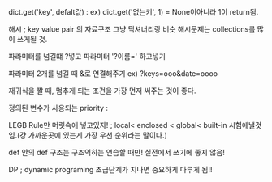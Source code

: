 dict.get('key', defalt값) : ex) dict.get('없는키', 1) = None이아니라 1이 return됨.

해시 ; key value pair 의 자료구조 그냥 딕셔너리랑 비슷 해시문제는 collections를 많이 쓰게될 것.

파라미터를 넘길떄 ?넣고 파라미터 '?이름='  하고넣기

파라미터 2개를 넘길 때 &로 연결해주기   ex) ?keys=ooo&date=oooo



재귀식을 짤 때, 멈추게 되는 조건을 가장 먼저 써주는 것이 좋다.



정의된 변수가 사용되는 priority : 

LEGB Rule만 머릿속에 넣고있자! ; local< enclosed < global< built-in  시험에낼것임.(걍 가까운곳에 있는게 가장 우선 순위라는 말이다.)



def 안의 def 구조는 구조익히는 연습할 때만! 실전에서 쓰기에 좋지 않음!

DP ; dynamic programing 초급단계가 지나면 중요하게 다루게 됨!!

